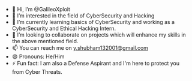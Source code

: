 - 👋 Hi, I’m @GalileoXploit
- 👀 I’m interested in the field of CyberSecurity and Hacking
- 🌱 I’m currently learning basics of CyberSecurity and working as a CyberSecurity and Ethical Hacking Intern.
- 💞️ I’m looking to collaborate on projects which will enhance my skills in the above mentioned field.
- 📫 You can reach me on y.shubham132001@gmail.com
- 😄 Pronouns: He/Him
- ⚡ Fun fact: I am also a Defense Aspirant and I'm here to protect you from Cyber Threats.

<!---
GalileoXploit/GalileoXploit is a ✨ special ✨ repository because its `README.md` (this file) appears on your GitHub profile.
You can click the Preview link to take a look at your changes.
--->
